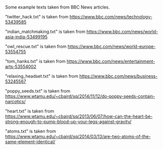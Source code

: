Some example texts taken from BBC News articles.

"twitter_hack.txt" is taken from https://www.bbc.com/news/technology-53439585

"indian_matchmaking.txt" is taken from https://www.bbc.com/news/world-asia-india-53499195

"owl_rescue.txt" is taken from https://www.bbc.com/news/world-europe-53554755

"tom_hanks.txt" is taken from  https://www.bbc.com/news/entertainment-arts-53554002

"relaxing_headset.txt" is taken from https://www.bbc.com/news/business-53245567

"poppy_seeds.txt" is taken from https://www.wtamu.edu/~cbaird/sq/2014/11/12/do-poppy-seeds-contain-narcotics/

"heart.txt" is taken from https://www.wtamu.edu/~cbaird/sq/2013/06/07/how-can-the-heart-be-strong-enough-to-pump-blood-up-your-legs-against-gravity/

"atoms.txt" is taken from https://www.wtamu.edu/~cbaird/sq/2014/03/13/are-two-atoms-of-the-same-element-identical/
